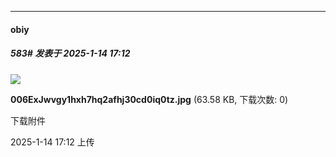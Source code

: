 ﻿
*****

####  obiy  
##### 583#       发表于 2025-1-14 17:12

<img src="https://img.saraba1st.com/forum/202501/14/171247oc2u28kwpepue2i2.jpg" referrerpolicy="no-referrer">

<strong>006ExJwvgy1hxh7hq2afhj30cd0iq0tz.jpg</strong> (63.58 KB, 下载次数: 0)

下载附件

2025-1-14 17:12 上传


